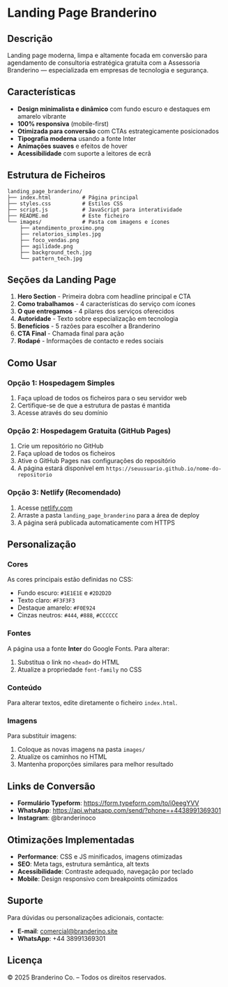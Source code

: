 # Landing Page Branderino

## Descrição
Landing page moderna, limpa e altamente focada em conversão para agendamento de consultoria estratégica gratuita com a Assessoria Branderino — especializada em empresas de tecnologia e segurança.

## Características
- **Design minimalista e dinâmico** com fundo escuro e destaques em amarelo vibrante
- **100% responsiva** (mobile-first)
- **Otimizada para conversão** com CTAs estrategicamente posicionados
- **Tipografia moderna** usando a fonte Inter
- **Animações suaves** e efeitos de hover
- **Acessibilidade** com suporte a leitores de ecrã

## Estrutura de Ficheiros
```
landing_page_branderino/
├── index.html          # Página principal
├── styles.css          # Estilos CSS
├── script.js           # JavaScript para interatividade
├── README.md           # Este ficheiro
└── images/             # Pasta com imagens e ícones
    ├── atendimento_proximo.png
    ├── relatorios_simples.jpg
    ├── foco_vendas.png
    ├── agilidade.png
    ├── background_tech.jpg
    └── pattern_tech.jpg
```

## Seções da Landing Page
1. **Hero Section** - Primeira dobra com headline principal e CTA
2. **Como trabalhamos** - 4 características do serviço com ícones
3. **O que entregamos** - 4 pilares dos serviços oferecidos
4. **Autoridade** - Texto sobre especialização em tecnologia
5. **Benefícios** - 5 razões para escolher a Branderino
6. **CTA Final** - Chamada final para ação
7. **Rodapé** - Informações de contacto e redes sociais

## Como Usar

### Opção 1: Hospedagem Simples
1. Faça upload de todos os ficheiros para o seu servidor web
2. Certifique-se de que a estrutura de pastas é mantida
3. Acesse através do seu domínio

### Opção 2: Hospedagem Gratuita (GitHub Pages)
1. Crie um repositório no GitHub
2. Faça upload de todos os ficheiros
3. Ative o GitHub Pages nas configurações do repositório
4. A página estará disponível em `https://seuusuario.github.io/nome-do-repositorio`

### Opção 3: Netlify (Recomendado)
1. Acesse [netlify.com](https://netlify.com)
2. Arraste a pasta `landing_page_branderino` para a área de deploy
3. A página será publicada automaticamente com HTTPS

## Personalização

### Cores
As cores principais estão definidas no CSS:
- Fundo escuro: `#1E1E1E` e `#2D2D2D`
- Texto claro: `#F3F3F3`
- Destaque amarelo: `#F0E924`
- Cinzas neutros: `#444`, `#888`, `#CCCCCC`

### Fontes
A página usa a fonte **Inter** do Google Fonts. Para alterar:
1. Substitua o link no `<head>` do HTML
2. Atualize a propriedade `font-family` no CSS

### Conteúdo
Para alterar textos, edite diretamente o ficheiro `index.html`.

### Imagens
Para substituir imagens:
1. Coloque as novas imagens na pasta `images/`
2. Atualize os caminhos no HTML
3. Mantenha proporções similares para melhor resultado

## Links de Conversão
- **Formulário Typeform**: https://form.typeform.com/to/i0eegYVV
- **WhatsApp**: https://api.whatsapp.com/send/?phone=+4438991369301
- **Instagram**: @branderinoco

## Otimizações Implementadas
- **Performance**: CSS e JS minificados, imagens otimizadas
- **SEO**: Meta tags, estrutura semântica, alt texts
- **Acessibilidade**: Contraste adequado, navegação por teclado
- **Mobile**: Design responsivo com breakpoints otimizados

## Suporte
Para dúvidas ou personalizações adicionais, contacte:
- **E-mail**: comercial@branderino.site
- **WhatsApp**: +44 38991369301

## Licença
© 2025 Branderino Co. – Todos os direitos reservados.

